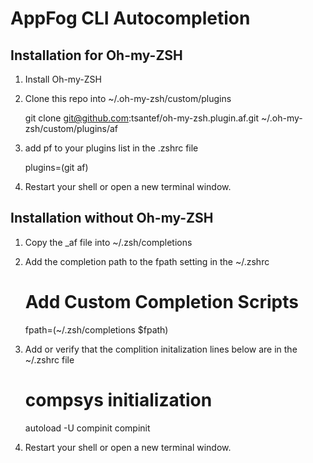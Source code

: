 # AppFog CLI Autocompletion

## Installation for Oh-my-ZSH

1) Install Oh-my-ZSH

2) Clone this repo into ~/.oh-my-zsh/custom/plugins

    git clone git@github.com:tsantef/oh-my-zsh.plugin.af.git ~/.oh-my-zsh/custom/plugins/af

3) add pf to your plugins list in the .zshrc file

    plugins=(git af)

4) Restart your shell or open a new terminal window.


## Installation without Oh-my-ZSH

1) Copy the _af file into ~/.zsh/completions

2) Add the completion path to the fpath setting in the ~/.zshrc 

    # Add Custom Completion Scripts
    fpath=(~/.zsh/completions $fpath)

3) Add or verify that the complition initalization lines below are in the ~/.zshrc file

    # compsys initialization
    autoload -U compinit
    compinit

4) Restart your shell or open a new terminal window.